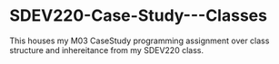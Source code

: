 # SDEV220-Case-Study---Classes
This houses my M03 CaseStudy programming assignment over class structure and inhereitance from my SDEV220 class.

